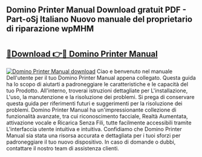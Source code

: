 ## Domino Printer Manual Download gratuit PDF - Part-oSj Italiano Nuovo manuale del proprietario di riparazione wpMHM

# <h2><a href="http://dfg5in.blite.top/?on=Domino+Printer+Manual">🔗Download 👉🔴 Domino Printer Manual</a></h2>

[![Domino Printer Manual download](https://i.imgur.com/lujVjoI.png)](http://dfg5in.blite.top/?on=Domino+Printer+Manual)
Ciao e benvenuto nel manuale Dell'utente per il tuo Domino Printer Manual appena collegato. Questa guida ha lo scopo di aiutarti a padroneggiare le caratteristiche e le capacità del tuo Prodotto. All'interno, troverai istruzioni dettagliate per L'installazione, L'uso, la manutenzione e la risoluzione dei problemi. Si prega di conservare questa guida per riferimenti futuri e suggerimenti per la risoluzione dei problemi. Domino Printer Manual ha un'impressionante collezione di funzionalità avanzate, tra cui riconoscimento facciale, Realtà Aumentata, attivazione vocale e Ricarica Senza Fili, tutte facilmente accessibili tramite L'interfaccia utente intuitiva e intuitiva. Confidiamo che Domino Printer Manual sia stata una risorsa accurata e dettagliata per i tuoi sforzi per padroneggiare il tuo nuovo dispositivo. In caso di domande o dubbi, contattare il nostro team di assistenza clienti.
